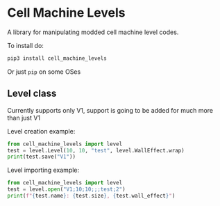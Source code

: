 # Cell Machine Levels

A library for manipulating modded cell machine level codes.

To install do:

```bash
pip3 install cell_machine_levels
```

Or just `pip` on some OSes

## Level class

Currently supports only V1, support is going to be added for much more than just V1

Level creation example:

```py
from cell_machine_levels import level
test = level.Level(10, 10, "test", level.WallEffect.wrap)
print(test.save("V1"))
```

Level importing example:

```py
from cell_machine_levels import level
test = level.open("V1;10;10;;;test;2")
print(f"{test.name}: {test.size}, {test.wall_effect}")
```
